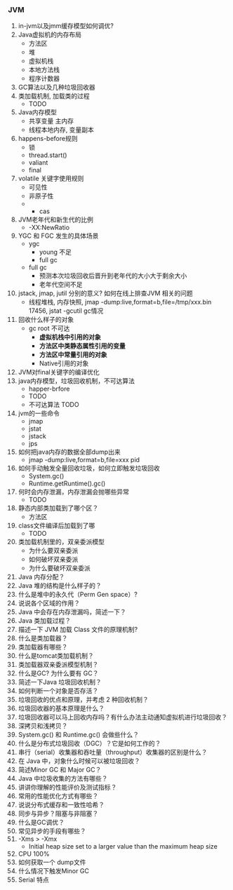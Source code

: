 ### JVM
1. in-jvm以及jmm缓存模型如何调优?
2. Java虚拟机的内存布局
    - 方法区
    - 堆
    - 虚拟机栈
    - 本地方法栈
    - 程序计数器
3. GC算法以及几种垃圾回收器
4. 类加载机制, 加载类的过程
    - TODO
5. Java内存模型
    - 共享变量 主内存
    - 线程本地内存, 变量副本
6. happens-before规则
    - 锁
    - thread.start()
    - valiant
    - final
7. volatile 关键字使用规则
    - 可见性
    - 非原子性
    - + cas
8. JVM老年代和新生代的比例
    - -XX:NewRatio
9. YGC 和 FGC 发生的具体场景
    - ygc
        - young 不足
        - full gc
    - full gc
        - 预测本次垃圾回收后晋升到老年代的大小大于剩余大小
        - 老年代空间不足
10. jstack, jmap, jutil 分别的意义? 如何在线上排查JVM 相关的问题
    - 线程堆栈, 内存快照, jmap -dump:live,format=b,file=/tmp/xxx.bin 17456, jstat -gcutil gc情况 
11. 回收什么样子的对象
    - gc root 不可达
        - **虚拟机栈中引用的对象**
        - **方法区中类静态属性引用的变量**
        - **方法区中常量引用的对象**
        - Native引用的对象
16. JVM对final关键字的编译优化
17. java内存模型，垃圾回收机制，不可达算法
    - happer-brfore
    - TODO
    - 不可达算法 TODO
18. jvm的一些命令
    - jmap
    - jstat
    - jstack
    - jps
19. 如何把java内存的数据全部dump出来
    - jmap -dump:live,format=b,file=xxx pid
20. 如何手动触发全量回收垃圾，如何立即触发垃圾回收
    - System.gc()
    - Runtime.getRuntime().gc()
21. 何时会内存泄漏，内存泄漏会抛哪些异常
    - TODO
22. 静态内部类加载到了哪个区？
    - 方法区 
23. class文件编译后加载到了哪
    - TODO
24. 类加载机制里的，双亲委派模型
    - 为什么要双亲委派
    - 如何破坏双亲委派
    - 为什么要破坏双亲委派
1. Java 内存分配？
1. Java 堆的结构是什么样子的？
1. 什么是堆中的永久代（Perm Gen space）?
1. 说说各个区域的作用？
1. Java 中会存在内存泄漏吗，简述一下？
1. Java 类加载过程？
1. 描述一下 JVM 加载 Class 文件的原理机制?
1. 什么是类加载器？
1. 类加载器有哪些？
1. 什么是tomcat类加载机制？
1. 类加载器双亲委派模型机制？
1. 什么是GC? 为什么要有 GC？
1. 简述一下Java 垃圾回收机制？
1. 如何判断一个对象是否存活？
1. 垃圾回收的优点和原理，并考虑 2 种回收机制？
1. 垃圾回收器的基本原理是什么？
1. 垃圾回收器可以马上回收内存吗？有什么办法主动通知虚拟机进行垃圾回收？
1. 深拷贝和浅拷贝？
1. System.gc() 和 Runtime.gc() 会做些什么？
1. 什么是分布式垃圾回收（DGC）？它是如何工作的？
1. 串行（serial）收集器和吞吐量（throughput）收集器的区别是什么？
1. 在 Java 中，对象什么时候可以被垃圾回收？
1. 简述Minor GC 和 Major GC？
1. Java 中垃圾收集的方法有哪些？
1. 讲讲你理解的性能评价及测试指标？
1. 常用的性能优化方式有哪些？
1. 说说分布式缓存和一致性哈希？
1. 同步与异步？阻塞与非阻塞？
1. 什么是GC调优？
1. 常见异步的手段有哪些？
1. -Xms > -Xmx 
    - Initial heap size set to a larger value than the maximum heap size
12. CPU 100%
13. 如何获取一个 dump文件
14. 什么情况下触发Minor GC
15. Serial 特点